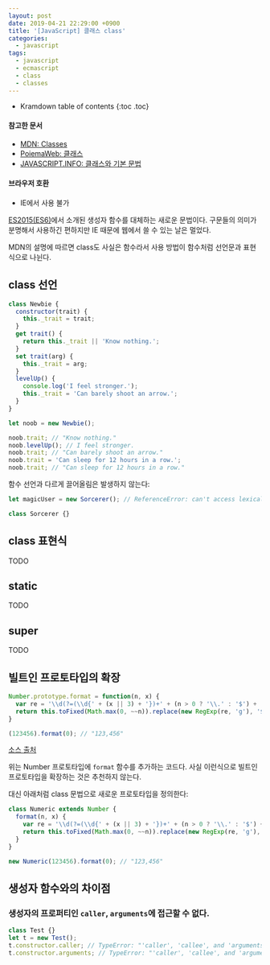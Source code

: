 ```yaml
---
layout: post
date: 2019-04-21 22:29:00 +0900
title: '[JavaScript] 클래스 class'
categories:
  - javascript
tags:
  - javascript
  - ecmascript
  - class
  - classes
---
```


* Kramdown table of contents
{:toc .toc}

#### 참고한 문서

- [MDN: Classes](https://developer.mozilla.org/ko/docs/Web/JavaScript/Reference/Classes)
- [PoiemaWeb: 클래스](https://poiemaweb.com/es6-class)
- [JAVASCRIPT.INFO: 클래스와 기본 문법](https://ko.javascript.info/class)

#### 브라우저 호환

- IE에서 사용 불가

[ES2015(ES6)](https://www.ecma-international.org/ecma-262/6.0/#sec-class-definitions)에서 소개된 생성자 함수를 대체하는 새로운 문법이다. 구문들의 의미가 분명해서 사용하긴 편하지만 IE 때문에 웹에서 쓸 수 있는 날은 멀었다.

MDN의 설명에 따르면 class도 사실은 함수라서 사용 방법이 함수처럼 선언문과 표현식으로 나뉜다.

## class 선언

```js
class Newbie {
  constructor(trait) {
    this._trait = trait;
  }
  get trait() {
    return this._trait || 'Know nothing.';
  }
  set trait(arg) {
    this._trait = arg;
  }
  levelUp() {
    console.log('I feel stronger.');
    this._trait = 'Can barely shoot an arrow.';
  }
}

let noob = new Newbie();

noob.trait; // "Know nothing."
noob.levelUp(); // I feel stronger.
noob.trait; // "Can barely shoot an arrow."
noob.trait = 'Can sleep for 12 hours in a row.';
noob.trait; // "Can sleep for 12 hours in a row."
```

함수 선언과 다르게 끌어올림은 발생하지 않는다:

```js
let magicUser = new Sorcerer(); // ReferenceError: can't access lexical declaration `Sorcerer' before initialization

class Sorcerer {}
```

## class 표현식

TODO

## static

TODO

## super

TODO

## 빌트인 프로토타입의 확장

```js
Number.prototype.format = function(n, x) {
  var re = '\\d(?=(\\d{' + (x || 3) + '})+' + (n > 0 ? '\\.' : '$') + ')';
  return this.toFixed(Math.max(0, ~~n)).replace(new RegExp(re, 'g'), '$&,');
}

(123456).format(0); // "123,456"
```

[소스 출처](http://stackoverflow.com/questions/149055/how-can-i-format-numbers-as-money-in-javascript)

위는 Number 프로토타입에 `format` 함수를 추가하는 코드다. 사실 이런식으로 빌트인 프로토타입을 확장하는 것은 추천하지 않는다.

대신 아래처럼 class 문법으로 새로운 프로토타입을 정의한다:

```js
class Numeric extends Number {
  format(n, x) {
    var re = '\\d(?=(\\d{' + (x || 3) + '})+' + (n > 0 ? '\\.' : '$') + ')';
    return this.toFixed(Math.max(0, ~~n)).replace(new RegExp(re, 'g'), '$&,');
  }
}

new Numeric(123456).format(0); // "123,456"
```

## 생성자 함수와의 차이점

### 생성자의 프로퍼티인 `caller`, `arguments`에 접근할 수 없다.

```js
class Test {}
let t = new Test();
t.constructor.caller; // TypeError: "'caller', 'callee', and 'arguments' properties may not be accessed on strict mode functions or the arguments objects for calls to them"
t.constructor.arguments; // TypeError: "'caller', 'callee', and 'arguments' properties may not be accessed on strict mode functions or the arguments objects for calls to them"
```
